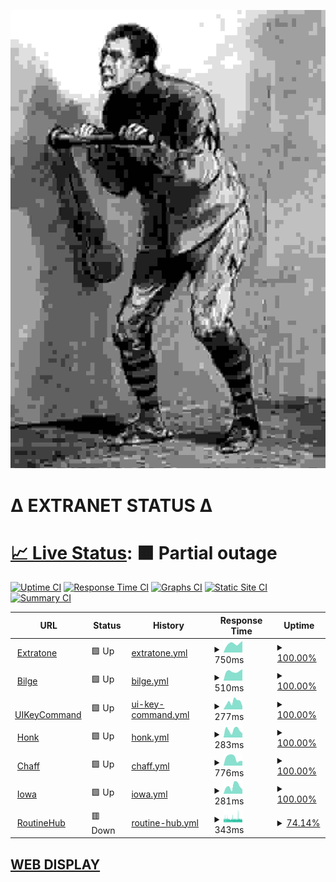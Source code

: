 ![crank](crank.jpg)

# Δ EXTRANET STATUS Δ

# [📈 Live Status](https://extratone.github.io/up): <!--live status--> **🟧 Partial outage**

[![Uptime CI](https://github.com/koj-co/upptime/workflows/Uptime%20CI/badge.svg)](https://github.com/koj-co/upptime/actions?query=workflow%3A%22Uptime+CI%22)
[![Response Time CI](https://github.com/koj-co/upptime/workflows/Response%20Time%20CI/badge.svg)](https://github.com/koj-co/upptime/actions?query=workflow%3A%22Response+Time+CI%22)
[![Graphs CI](https://github.com/koj-co/upptime/workflows/Graphs%20CI/badge.svg)](https://github.com/koj-co/upptime/actions?query=workflow%3A%22Graphs+CI%22)
[![Static Site CI](https://github.com/koj-co/upptime/workflows/Static%20Site%20CI/badge.svg)](https://github.com/koj-co/upptime/actions?query=workflow%3A%22Static+Site+CI%22)
[![Summary CI](https://github.com/koj-co/upptime/workflows/Summary%20CI/badge.svg)](https://github.com/koj-co/upptime/actions?query=workflow%3A%22Summary+CI%22)

<!--start: status pages-->
<!-- This summary is generated by Upptime (https://github.com/upptime/upptime) -->
<!-- Do not edit this manually, your changes will be overwritten -->
<!-- prettier-ignore -->
| URL | Status | History | Response Time | Uptime |
| --- | ------ | ------- | ------------- | ------ |
| <img alt="" src="https://icons.duckduckgo.com/ip3/www.extratone.com.ico" height="13"> [Extratone](https://www.extratone.com) | 🟩 Up | [extratone.yml](https://github.com/extratone/up/commits/HEAD/history/extratone.yml) | <details><summary><img alt="Response time graph" src="./graphs/extratone/response-time-week.png" height="20"> 750ms</summary><br><a href="https://extratone.github.io/up/history/extratone"><img alt="Response time 792" src="https://img.shields.io/endpoint?url=https%3A%2F%2Fraw.githubusercontent.com%2Fextratone%2Fup%2FHEAD%2Fapi%2Fextratone%2Fresponse-time.json"></a><br><a href="https://extratone.github.io/up/history/extratone"><img alt="24-hour response time 863" src="https://img.shields.io/endpoint?url=https%3A%2F%2Fraw.githubusercontent.com%2Fextratone%2Fup%2FHEAD%2Fapi%2Fextratone%2Fresponse-time-day.json"></a><br><a href="https://extratone.github.io/up/history/extratone"><img alt="7-day response time 750" src="https://img.shields.io/endpoint?url=https%3A%2F%2Fraw.githubusercontent.com%2Fextratone%2Fup%2FHEAD%2Fapi%2Fextratone%2Fresponse-time-week.json"></a><br><a href="https://extratone.github.io/up/history/extratone"><img alt="30-day response time 715" src="https://img.shields.io/endpoint?url=https%3A%2F%2Fraw.githubusercontent.com%2Fextratone%2Fup%2FHEAD%2Fapi%2Fextratone%2Fresponse-time-month.json"></a><br><a href="https://extratone.github.io/up/history/extratone"><img alt="1-year response time 809" src="https://img.shields.io/endpoint?url=https%3A%2F%2Fraw.githubusercontent.com%2Fextratone%2Fup%2FHEAD%2Fapi%2Fextratone%2Fresponse-time-year.json"></a></details> | <details><summary><a href="https://extratone.github.io/up/history/extratone">100.00%</a></summary><a href="https://extratone.github.io/up/history/extratone"><img alt="All-time uptime 74.92%" src="https://img.shields.io/endpoint?url=https%3A%2F%2Fraw.githubusercontent.com%2Fextratone%2Fup%2FHEAD%2Fapi%2Fextratone%2Fuptime.json"></a><br><a href="https://extratone.github.io/up/history/extratone"><img alt="24-hour uptime 100.00%" src="https://img.shields.io/endpoint?url=https%3A%2F%2Fraw.githubusercontent.com%2Fextratone%2Fup%2FHEAD%2Fapi%2Fextratone%2Fuptime-day.json"></a><br><a href="https://extratone.github.io/up/history/extratone"><img alt="7-day uptime 100.00%" src="https://img.shields.io/endpoint?url=https%3A%2F%2Fraw.githubusercontent.com%2Fextratone%2Fup%2FHEAD%2Fapi%2Fextratone%2Fuptime-week.json"></a><br><a href="https://extratone.github.io/up/history/extratone"><img alt="30-day uptime 32.70%" src="https://img.shields.io/endpoint?url=https%3A%2F%2Fraw.githubusercontent.com%2Fextratone%2Fup%2FHEAD%2Fapi%2Fextratone%2Fuptime-month.json"></a><br><a href="https://extratone.github.io/up/history/extratone"><img alt="1-year uptime 58.51%" src="https://img.shields.io/endpoint?url=https%3A%2F%2Fraw.githubusercontent.com%2Fextratone%2Fup%2FHEAD%2Fapi%2Fextratone%2Fuptime-year.json"></a></details>
| <img alt="" src="https://icons.duckduckgo.com/ip3/bilge.world.ico" height="13"> [Bilge](https://bilge.world) | 🟩 Up | [bilge.yml](https://github.com/extratone/up/commits/HEAD/history/bilge.yml) | <details><summary><img alt="Response time graph" src="./graphs/bilge/response-time-week.png" height="20"> 510ms</summary><br><a href="https://extratone.github.io/up/history/bilge"><img alt="Response time 1272" src="https://img.shields.io/endpoint?url=https%3A%2F%2Fraw.githubusercontent.com%2Fextratone%2Fup%2FHEAD%2Fapi%2Fbilge%2Fresponse-time.json"></a><br><a href="https://extratone.github.io/up/history/bilge"><img alt="24-hour response time 462" src="https://img.shields.io/endpoint?url=https%3A%2F%2Fraw.githubusercontent.com%2Fextratone%2Fup%2FHEAD%2Fapi%2Fbilge%2Fresponse-time-day.json"></a><br><a href="https://extratone.github.io/up/history/bilge"><img alt="7-day response time 510" src="https://img.shields.io/endpoint?url=https%3A%2F%2Fraw.githubusercontent.com%2Fextratone%2Fup%2FHEAD%2Fapi%2Fbilge%2Fresponse-time-week.json"></a><br><a href="https://extratone.github.io/up/history/bilge"><img alt="30-day response time 558" src="https://img.shields.io/endpoint?url=https%3A%2F%2Fraw.githubusercontent.com%2Fextratone%2Fup%2FHEAD%2Fapi%2Fbilge%2Fresponse-time-month.json"></a><br><a href="https://extratone.github.io/up/history/bilge"><img alt="1-year response time 1278" src="https://img.shields.io/endpoint?url=https%3A%2F%2Fraw.githubusercontent.com%2Fextratone%2Fup%2FHEAD%2Fapi%2Fbilge%2Fresponse-time-year.json"></a></details> | <details><summary><a href="https://extratone.github.io/up/history/bilge">100.00%</a></summary><a href="https://extratone.github.io/up/history/bilge"><img alt="All-time uptime 81.84%" src="https://img.shields.io/endpoint?url=https%3A%2F%2Fraw.githubusercontent.com%2Fextratone%2Fup%2FHEAD%2Fapi%2Fbilge%2Fuptime.json"></a><br><a href="https://extratone.github.io/up/history/bilge"><img alt="24-hour uptime 100.00%" src="https://img.shields.io/endpoint?url=https%3A%2F%2Fraw.githubusercontent.com%2Fextratone%2Fup%2FHEAD%2Fapi%2Fbilge%2Fuptime-day.json"></a><br><a href="https://extratone.github.io/up/history/bilge"><img alt="7-day uptime 100.00%" src="https://img.shields.io/endpoint?url=https%3A%2F%2Fraw.githubusercontent.com%2Fextratone%2Fup%2FHEAD%2Fapi%2Fbilge%2Fuptime-week.json"></a><br><a href="https://extratone.github.io/up/history/bilge"><img alt="30-day uptime 32.70%" src="https://img.shields.io/endpoint?url=https%3A%2F%2Fraw.githubusercontent.com%2Fextratone%2Fup%2FHEAD%2Fapi%2Fbilge%2Fuptime-month.json"></a><br><a href="https://extratone.github.io/up/history/bilge"><img alt="1-year uptime 70.07%" src="https://img.shields.io/endpoint?url=https%3A%2F%2Fraw.githubusercontent.com%2Fextratone%2Fup%2FHEAD%2Fapi%2Fbilge%2Fuptime-year.json"></a></details>
| <img alt="" src="https://icons.duckduckgo.com/ip3/uikeycommand.com.ico" height="13"> [UIKeyCommand](https://uikeycommand.com) | 🟩 Up | [ui-key-command.yml](https://github.com/extratone/up/commits/HEAD/history/ui-key-command.yml) | <details><summary><img alt="Response time graph" src="./graphs/ui-key-command/response-time-week.png" height="20"> 277ms</summary><br><a href="https://extratone.github.io/up/history/ui-key-command"><img alt="Response time 247" src="https://img.shields.io/endpoint?url=https%3A%2F%2Fraw.githubusercontent.com%2Fextratone%2Fup%2FHEAD%2Fapi%2Fui-key-command%2Fresponse-time.json"></a><br><a href="https://extratone.github.io/up/history/ui-key-command"><img alt="24-hour response time 148" src="https://img.shields.io/endpoint?url=https%3A%2F%2Fraw.githubusercontent.com%2Fextratone%2Fup%2FHEAD%2Fapi%2Fui-key-command%2Fresponse-time-day.json"></a><br><a href="https://extratone.github.io/up/history/ui-key-command"><img alt="7-day response time 277" src="https://img.shields.io/endpoint?url=https%3A%2F%2Fraw.githubusercontent.com%2Fextratone%2Fup%2FHEAD%2Fapi%2Fui-key-command%2Fresponse-time-week.json"></a><br><a href="https://extratone.github.io/up/history/ui-key-command"><img alt="30-day response time 247" src="https://img.shields.io/endpoint?url=https%3A%2F%2Fraw.githubusercontent.com%2Fextratone%2Fup%2FHEAD%2Fapi%2Fui-key-command%2Fresponse-time-month.json"></a><br><a href="https://extratone.github.io/up/history/ui-key-command"><img alt="1-year response time 247" src="https://img.shields.io/endpoint?url=https%3A%2F%2Fraw.githubusercontent.com%2Fextratone%2Fup%2FHEAD%2Fapi%2Fui-key-command%2Fresponse-time-year.json"></a></details> | <details><summary><a href="https://extratone.github.io/up/history/ui-key-command">100.00%</a></summary><a href="https://extratone.github.io/up/history/ui-key-command"><img alt="All-time uptime 100.00%" src="https://img.shields.io/endpoint?url=https%3A%2F%2Fraw.githubusercontent.com%2Fextratone%2Fup%2FHEAD%2Fapi%2Fui-key-command%2Fuptime.json"></a><br><a href="https://extratone.github.io/up/history/ui-key-command"><img alt="24-hour uptime 100.00%" src="https://img.shields.io/endpoint?url=https%3A%2F%2Fraw.githubusercontent.com%2Fextratone%2Fup%2FHEAD%2Fapi%2Fui-key-command%2Fuptime-day.json"></a><br><a href="https://extratone.github.io/up/history/ui-key-command"><img alt="7-day uptime 100.00%" src="https://img.shields.io/endpoint?url=https%3A%2F%2Fraw.githubusercontent.com%2Fextratone%2Fup%2FHEAD%2Fapi%2Fui-key-command%2Fuptime-week.json"></a><br><a href="https://extratone.github.io/up/history/ui-key-command"><img alt="30-day uptime 100.00%" src="https://img.shields.io/endpoint?url=https%3A%2F%2Fraw.githubusercontent.com%2Fextratone%2Fup%2FHEAD%2Fapi%2Fui-key-command%2Fuptime-month.json"></a><br><a href="https://extratone.github.io/up/history/ui-key-command"><img alt="1-year uptime 100.00%" src="https://img.shields.io/endpoint?url=https%3A%2F%2Fraw.githubusercontent.com%2Fextratone%2Fup%2FHEAD%2Fapi%2Fui-key-command%2Fuptime-year.json"></a></details>
| <img alt="" src="https://icons.duckduckgo.com/ip3/dieselgoth.com.ico" height="13"> [Honk](https://dieselgoth.com) | 🟩 Up | [honk.yml](https://github.com/extratone/up/commits/HEAD/history/honk.yml) | <details><summary><img alt="Response time graph" src="./graphs/honk/response-time-week.png" height="20"> 283ms</summary><br><a href="https://extratone.github.io/up/history/honk"><img alt="Response time 305" src="https://img.shields.io/endpoint?url=https%3A%2F%2Fraw.githubusercontent.com%2Fextratone%2Fup%2FHEAD%2Fapi%2Fhonk%2Fresponse-time.json"></a><br><a href="https://extratone.github.io/up/history/honk"><img alt="24-hour response time 88" src="https://img.shields.io/endpoint?url=https%3A%2F%2Fraw.githubusercontent.com%2Fextratone%2Fup%2FHEAD%2Fapi%2Fhonk%2Fresponse-time-day.json"></a><br><a href="https://extratone.github.io/up/history/honk"><img alt="7-day response time 283" src="https://img.shields.io/endpoint?url=https%3A%2F%2Fraw.githubusercontent.com%2Fextratone%2Fup%2FHEAD%2Fapi%2Fhonk%2Fresponse-time-week.json"></a><br><a href="https://extratone.github.io/up/history/honk"><img alt="30-day response time 295" src="https://img.shields.io/endpoint?url=https%3A%2F%2Fraw.githubusercontent.com%2Fextratone%2Fup%2FHEAD%2Fapi%2Fhonk%2Fresponse-time-month.json"></a><br><a href="https://extratone.github.io/up/history/honk"><img alt="1-year response time 342" src="https://img.shields.io/endpoint?url=https%3A%2F%2Fraw.githubusercontent.com%2Fextratone%2Fup%2FHEAD%2Fapi%2Fhonk%2Fresponse-time-year.json"></a></details> | <details><summary><a href="https://extratone.github.io/up/history/honk">100.00%</a></summary><a href="https://extratone.github.io/up/history/honk"><img alt="All-time uptime 100.00%" src="https://img.shields.io/endpoint?url=https%3A%2F%2Fraw.githubusercontent.com%2Fextratone%2Fup%2FHEAD%2Fapi%2Fhonk%2Fuptime.json"></a><br><a href="https://extratone.github.io/up/history/honk"><img alt="24-hour uptime 100.00%" src="https://img.shields.io/endpoint?url=https%3A%2F%2Fraw.githubusercontent.com%2Fextratone%2Fup%2FHEAD%2Fapi%2Fhonk%2Fuptime-day.json"></a><br><a href="https://extratone.github.io/up/history/honk"><img alt="7-day uptime 100.00%" src="https://img.shields.io/endpoint?url=https%3A%2F%2Fraw.githubusercontent.com%2Fextratone%2Fup%2FHEAD%2Fapi%2Fhonk%2Fuptime-week.json"></a><br><a href="https://extratone.github.io/up/history/honk"><img alt="30-day uptime 100.00%" src="https://img.shields.io/endpoint?url=https%3A%2F%2Fraw.githubusercontent.com%2Fextratone%2Fup%2FHEAD%2Fapi%2Fhonk%2Fuptime-month.json"></a><br><a href="https://extratone.github.io/up/history/honk"><img alt="1-year uptime 100.00%" src="https://img.shields.io/endpoint?url=https%3A%2F%2Fraw.githubusercontent.com%2Fextratone%2Fup%2FHEAD%2Fapi%2Fhonk%2Fuptime-year.json"></a></details>
| <img alt="" src="https://icons.duckduckgo.com/ip3/chaff.writeas.com.ico" height="13"> [Chaff](https://chaff.writeas.com/) | 🟩 Up | [chaff.yml](https://github.com/extratone/up/commits/HEAD/history/chaff.yml) | <details><summary><img alt="Response time graph" src="./graphs/chaff/response-time-week.png" height="20"> 776ms</summary><br><a href="https://extratone.github.io/up/history/chaff"><img alt="Response time 995" src="https://img.shields.io/endpoint?url=https%3A%2F%2Fraw.githubusercontent.com%2Fextratone%2Fup%2FHEAD%2Fapi%2Fchaff%2Fresponse-time.json"></a><br><a href="https://extratone.github.io/up/history/chaff"><img alt="24-hour response time 577" src="https://img.shields.io/endpoint?url=https%3A%2F%2Fraw.githubusercontent.com%2Fextratone%2Fup%2FHEAD%2Fapi%2Fchaff%2Fresponse-time-day.json"></a><br><a href="https://extratone.github.io/up/history/chaff"><img alt="7-day response time 776" src="https://img.shields.io/endpoint?url=https%3A%2F%2Fraw.githubusercontent.com%2Fextratone%2Fup%2FHEAD%2Fapi%2Fchaff%2Fresponse-time-week.json"></a><br><a href="https://extratone.github.io/up/history/chaff"><img alt="30-day response time 995" src="https://img.shields.io/endpoint?url=https%3A%2F%2Fraw.githubusercontent.com%2Fextratone%2Fup%2FHEAD%2Fapi%2Fchaff%2Fresponse-time-month.json"></a><br><a href="https://extratone.github.io/up/history/chaff"><img alt="1-year response time 995" src="https://img.shields.io/endpoint?url=https%3A%2F%2Fraw.githubusercontent.com%2Fextratone%2Fup%2FHEAD%2Fapi%2Fchaff%2Fresponse-time-year.json"></a></details> | <details><summary><a href="https://extratone.github.io/up/history/chaff">100.00%</a></summary><a href="https://extratone.github.io/up/history/chaff"><img alt="All-time uptime 100.00%" src="https://img.shields.io/endpoint?url=https%3A%2F%2Fraw.githubusercontent.com%2Fextratone%2Fup%2FHEAD%2Fapi%2Fchaff%2Fuptime.json"></a><br><a href="https://extratone.github.io/up/history/chaff"><img alt="24-hour uptime 100.00%" src="https://img.shields.io/endpoint?url=https%3A%2F%2Fraw.githubusercontent.com%2Fextratone%2Fup%2FHEAD%2Fapi%2Fchaff%2Fuptime-day.json"></a><br><a href="https://extratone.github.io/up/history/chaff"><img alt="7-day uptime 100.00%" src="https://img.shields.io/endpoint?url=https%3A%2F%2Fraw.githubusercontent.com%2Fextratone%2Fup%2FHEAD%2Fapi%2Fchaff%2Fuptime-week.json"></a><br><a href="https://extratone.github.io/up/history/chaff"><img alt="30-day uptime 100.00%" src="https://img.shields.io/endpoint?url=https%3A%2F%2Fraw.githubusercontent.com%2Fextratone%2Fup%2FHEAD%2Fapi%2Fchaff%2Fuptime-month.json"></a><br><a href="https://extratone.github.io/up/history/chaff"><img alt="1-year uptime 100.00%" src="https://img.shields.io/endpoint?url=https%3A%2F%2Fraw.githubusercontent.com%2Fextratone%2Fup%2FHEAD%2Fapi%2Fchaff%2Fuptime-year.json"></a></details>
| <img alt="" src="https://icons.duckduckgo.com/ip3/iowa.neocities.org.ico" height="13"> [Iowa](https://iowa.neocities.org) | 🟩 Up | [iowa.yml](https://github.com/extratone/up/commits/HEAD/history/iowa.yml) | <details><summary><img alt="Response time graph" src="./graphs/iowa/response-time-week.png" height="20"> 281ms</summary><br><a href="https://extratone.github.io/up/history/iowa"><img alt="Response time 255" src="https://img.shields.io/endpoint?url=https%3A%2F%2Fraw.githubusercontent.com%2Fextratone%2Fup%2FHEAD%2Fapi%2Fiowa%2Fresponse-time.json"></a><br><a href="https://extratone.github.io/up/history/iowa"><img alt="24-hour response time 170" src="https://img.shields.io/endpoint?url=https%3A%2F%2Fraw.githubusercontent.com%2Fextratone%2Fup%2FHEAD%2Fapi%2Fiowa%2Fresponse-time-day.json"></a><br><a href="https://extratone.github.io/up/history/iowa"><img alt="7-day response time 281" src="https://img.shields.io/endpoint?url=https%3A%2F%2Fraw.githubusercontent.com%2Fextratone%2Fup%2FHEAD%2Fapi%2Fiowa%2Fresponse-time-week.json"></a><br><a href="https://extratone.github.io/up/history/iowa"><img alt="30-day response time 255" src="https://img.shields.io/endpoint?url=https%3A%2F%2Fraw.githubusercontent.com%2Fextratone%2Fup%2FHEAD%2Fapi%2Fiowa%2Fresponse-time-month.json"></a><br><a href="https://extratone.github.io/up/history/iowa"><img alt="1-year response time 255" src="https://img.shields.io/endpoint?url=https%3A%2F%2Fraw.githubusercontent.com%2Fextratone%2Fup%2FHEAD%2Fapi%2Fiowa%2Fresponse-time-year.json"></a></details> | <details><summary><a href="https://extratone.github.io/up/history/iowa">100.00%</a></summary><a href="https://extratone.github.io/up/history/iowa"><img alt="All-time uptime 100.00%" src="https://img.shields.io/endpoint?url=https%3A%2F%2Fraw.githubusercontent.com%2Fextratone%2Fup%2FHEAD%2Fapi%2Fiowa%2Fuptime.json"></a><br><a href="https://extratone.github.io/up/history/iowa"><img alt="24-hour uptime 100.00%" src="https://img.shields.io/endpoint?url=https%3A%2F%2Fraw.githubusercontent.com%2Fextratone%2Fup%2FHEAD%2Fapi%2Fiowa%2Fuptime-day.json"></a><br><a href="https://extratone.github.io/up/history/iowa"><img alt="7-day uptime 100.00%" src="https://img.shields.io/endpoint?url=https%3A%2F%2Fraw.githubusercontent.com%2Fextratone%2Fup%2FHEAD%2Fapi%2Fiowa%2Fuptime-week.json"></a><br><a href="https://extratone.github.io/up/history/iowa"><img alt="30-day uptime 100.00%" src="https://img.shields.io/endpoint?url=https%3A%2F%2Fraw.githubusercontent.com%2Fextratone%2Fup%2FHEAD%2Fapi%2Fiowa%2Fuptime-month.json"></a><br><a href="https://extratone.github.io/up/history/iowa"><img alt="1-year uptime 100.00%" src="https://img.shields.io/endpoint?url=https%3A%2F%2Fraw.githubusercontent.com%2Fextratone%2Fup%2FHEAD%2Fapi%2Fiowa%2Fuptime-year.json"></a></details>
| <img alt="" src="https://icons.duckduckgo.com/ip3/routinehub.co.ico" height="13"> [RoutineHub](https://routinehub.co) | 🟥 Down | [routine-hub.yml](https://github.com/extratone/up/commits/HEAD/history/routine-hub.yml) | <details><summary><img alt="Response time graph" src="./graphs/routine-hub/response-time-week.png" height="20"> 343ms</summary><br><a href="https://extratone.github.io/up/history/routine-hub"><img alt="Response time 387" src="https://img.shields.io/endpoint?url=https%3A%2F%2Fraw.githubusercontent.com%2Fextratone%2Fup%2FHEAD%2Fapi%2Froutine-hub%2Fresponse-time.json"></a><br><a href="https://extratone.github.io/up/history/routine-hub"><img alt="24-hour response time 386" src="https://img.shields.io/endpoint?url=https%3A%2F%2Fraw.githubusercontent.com%2Fextratone%2Fup%2FHEAD%2Fapi%2Froutine-hub%2Fresponse-time-day.json"></a><br><a href="https://extratone.github.io/up/history/routine-hub"><img alt="7-day response time 343" src="https://img.shields.io/endpoint?url=https%3A%2F%2Fraw.githubusercontent.com%2Fextratone%2Fup%2FHEAD%2Fapi%2Froutine-hub%2Fresponse-time-week.json"></a><br><a href="https://extratone.github.io/up/history/routine-hub"><img alt="30-day response time 387" src="https://img.shields.io/endpoint?url=https%3A%2F%2Fraw.githubusercontent.com%2Fextratone%2Fup%2FHEAD%2Fapi%2Froutine-hub%2Fresponse-time-month.json"></a><br><a href="https://extratone.github.io/up/history/routine-hub"><img alt="1-year response time 387" src="https://img.shields.io/endpoint?url=https%3A%2F%2Fraw.githubusercontent.com%2Fextratone%2Fup%2FHEAD%2Fapi%2Froutine-hub%2Fresponse-time-year.json"></a></details> | <details><summary><a href="https://extratone.github.io/up/history/routine-hub">74.14%</a></summary><a href="https://extratone.github.io/up/history/routine-hub"><img alt="All-time uptime 72.33%" src="https://img.shields.io/endpoint?url=https%3A%2F%2Fraw.githubusercontent.com%2Fextratone%2Fup%2FHEAD%2Fapi%2Froutine-hub%2Fuptime.json"></a><br><a href="https://extratone.github.io/up/history/routine-hub"><img alt="24-hour uptime 69.27%" src="https://img.shields.io/endpoint?url=https%3A%2F%2Fraw.githubusercontent.com%2Fextratone%2Fup%2FHEAD%2Fapi%2Froutine-hub%2Fuptime-day.json"></a><br><a href="https://extratone.github.io/up/history/routine-hub"><img alt="7-day uptime 74.14%" src="https://img.shields.io/endpoint?url=https%3A%2F%2Fraw.githubusercontent.com%2Fextratone%2Fup%2FHEAD%2Fapi%2Froutine-hub%2Fuptime-week.json"></a><br><a href="https://extratone.github.io/up/history/routine-hub"><img alt="30-day uptime 72.33%" src="https://img.shields.io/endpoint?url=https%3A%2F%2Fraw.githubusercontent.com%2Fextratone%2Fup%2FHEAD%2Fapi%2Froutine-hub%2Fuptime-month.json"></a><br><a href="https://extratone.github.io/up/history/routine-hub"><img alt="1-year uptime 72.33%" src="https://img.shields.io/endpoint?url=https%3A%2F%2Fraw.githubusercontent.com%2Fextratone%2Fup%2FHEAD%2Fapi%2Froutine-hub%2Fuptime-year.json"></a></details>

<!--end: status pages-->

## [WEB DISPLAY](https://extratone.github.io/up)
